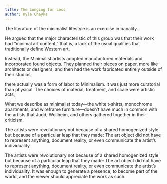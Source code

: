 ```yaml
---
title: The Longing for Less
author: Kyle Chayka
---
```


The literature of the minimalist lifestyle is an exercise in banality.

He argued that the major characteristic of this group was that their work had “minimal art content,” that is, a lack of the usual qualities that traditionally define Western art.

Instead, the Minimalist artists adopted manufactured materials and incorporated found objects. They planned their pieces on paper, more like architects or designers, and then had the work fabricated entirely outside of their studios,

there actually was a form of labor to Minimalism. It was just more curatorial than physical. The choices of material, treatment, and scale were artistic acts,

What we describe as minimalist today—the white t-shirts, monochrome apartments, and wireframe furniture—doesn’t have much in common with the artists that Judd, Wollheim, and others gathered together in their criticism.

The artists were revolutionary not because of a shared homogenized style but because of a particular leap that they made: The art object did not have to represent anything, document reality, or even communicate the artist’s individuality.

The artists were revolutionary not because of a shared homogenized style but because of a particular leap that they made: The art object did not have to represent anything, document reality, or even communicate the artist’s individuality. It was enough to generate a presence, to become part of the world, and the viewer should appreciate the work as such.
